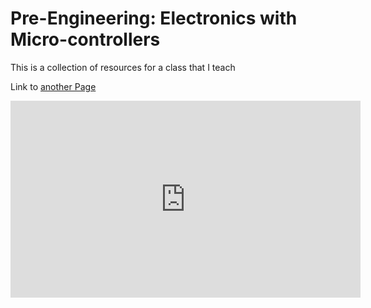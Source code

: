 # Pre-Engineering: Electronics with Micro-controllers
This is a collection of resources for a class that I teach

Link to [another Page](https://github.com/falconphysics/electronics/blob/main/test.md)

<iframe width="560" height="315" src="https://www.youtube.com/embed/ceyvwXJst7E" title="YouTube video player" frameborder="0" allow="accelerometer; autoplay; clipboard-write; encrypted-media; gyroscope; picture-in-picture; web-share" allowfullscreen></iframe>
